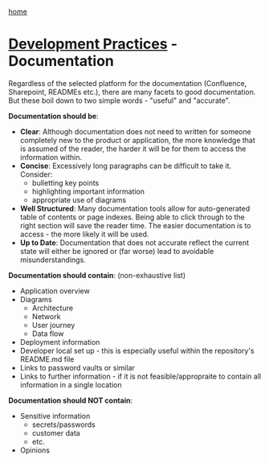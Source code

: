 [home](../README.md)
# [Development Practices](README.md) - Documentation


Regardless of the selected platform for the documentation (Confluence, Sharepoint, READMEs etc.), there are many facets to good documentation. But these boil down to two simple words - "useful" and "accurate".

**Documentation should be**:

* **Clear**: Although documentation does not need to written for someone completely new to the product or application, the more knowledge that is assumed of the reader, the harder it will be for them to access the information within.
* **Concise**: Excessively long paragraphs can be difficult to take it. Consider:
  * bulletting key points
  * highlighting important information
  * appropriate use of diagrams
* **Well Structured**: Many documentation tools allow for auto-generated table of contents or page indexes. Being able to click through to the right section will save the reader time. The easier documentation is to access - the more likely it will be used.
* **Up to Date**: Documentation that does not accurate reflect the current state will either be ignored or (far worse) lead to avoidable misunderstandings.


**Documentation should contain**: (non-exhaustive list)

* Application overview
* Diagrams
  * Architecture
  * Network
  * User journey
  * Data flow
* Deployment information
* Developer local set up - this is especially useful within the repository's README.md file
* Links to password vaults or similar
* Links to further information - if it is not feasible/appropraite to contain all information in a single location


**Documentation should NOT contain**:

* Sensitive information
  * secrets/passwords
  * customer data
  * etc.
* Opinions
